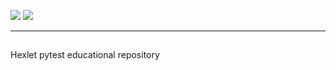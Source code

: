<a href="https://codeclimate.com/github/SHArtyom/hexlet_pytest/maintainability"><img src="https://api.codeclimate.com/v1/badges/66b1d23f8159953f900e/maintainability" /></a>
<a href="https://codeclimate.com/github/SHArtyom/hexlet_pytest/test_coverage"><img src="https://api.codeclimate.com/v1/badges/66b1d23f8159953f900e/test_coverage" /></a>
____

##

Hexlet pytest educational repository
